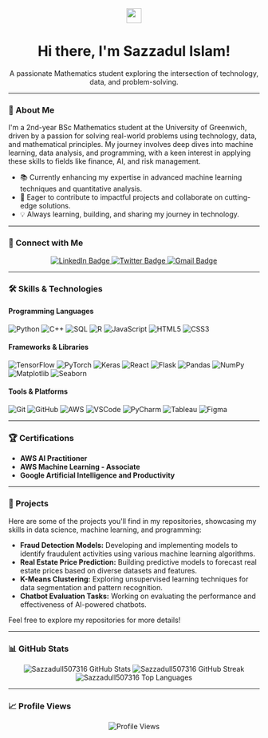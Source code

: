 <div align="center">
  <img src="https://media.giphy.com/media/hvRJCLFzcasrR4ia7z/giphy.gif" width="30px"/>
  <h1>Hi there, I'm Sazzadul Islam!</h1>
  <p>A passionate Mathematics student exploring the intersection of technology, data, and problem-solving.</p>
</div>

---

### 👋 About Me

I'm a 2nd-year BSc Mathematics student at the University of Greenwich, driven by a passion for solving real-world problems using technology, data, and mathematical principles. My journey involves deep dives into machine learning, data analysis, and programming, with a keen interest in applying these skills to fields like finance, AI, and risk management.

-   📚 Currently enhancing my expertise in advanced machine learning techniques and quantitative analysis.
-   🚀 Eager to contribute to impactful projects and collaborate on cutting-edge solutions.
-   💡 Always learning, building, and sharing my journey in technology.

---

### 🔗 Connect with Me

<p align="center">
  <a href="https://www.linkedin.com/in/sazzaduli507316" target="_blank">
    <img src="https://img.shields.io/badge/LinkedIn-0077B5?style=for-the-badge&logo=linkedin&logoColor=white" alt="LinkedIn Badge"/>
  </a>
  <a href="https://x.com/sazzadu32325145" target="_blank">
    <img src="https://img.shields.io/badge/Twitter-1DA1F2?style=for-the-badge&logo=twitter&logoColor=white" alt="Twitter Badge"/>
  </a>
  <a href="mailto:sazzaduli16@gmail.com">
    <img src="https://img.shields.io/badge/Gmail-D14836?style=for-the-badge&logo=gmail&logoColor=white" alt="Gmail Badge"/>
  </a>
</p>

---

### 🛠️ Skills & Technologies

<p align="center">
  <h4>Programming Languages</h4>
  <img src="https://img.shields.io/badge/Python-3776AB?style=for-the-badge&logo=python&logoColor=white" alt="Python"/>
  <img src="https://img.shields.io/badge/C%2B%2B-00599C?style=for-the-badge&logo=c%2B%2B&logoColor=white" alt="C++"/>
  <img src="https://img.shields.io/badge/SQL-4479A1?style=for-the-badge&logo=postgresql&logoColor=white" alt="SQL"/>
  <img src="https://img.shields.io/badge/R-276DC3?style=for-the-badge&logo=r&logoColor=white" alt="R"/>
  <img src="https://img.shields.io/badge/JavaScript-F7DF1E?style=for-the-badge&logo=javascript&logoColor=black" alt="JavaScript"/>
  <img src="https://img.shields.io/badge/HTML5-E34F26?style=for-the-badge&logo=html5&logoColor=white" alt="HTML5"/>
  <img src="https://img.shields.io/badge/CSS3-1572B6?style=for-the-badge&logo=css3&logoColor=white" alt="CSS3"/>

  <h4>Frameworks & Libraries</h4>
  <img src="https://img.shields.io/badge/TensorFlow-FF6F00?style=for-the-badge&logo=tensorflow&logoColor=white" alt="TensorFlow"/>
  <img src="https://img.shields.io/badge/PyTorch-EE4C2C?style=for-the-badge&logo=pytorch&logoColor=white" alt="PyTorch"/>
  <img src="https://img.shields.io/badge/Keras-D00000?style=for-the-badge&logo=keras&logoColor=white" alt="Keras"/>
  <img src="https://img.shields.io/badge/React-61DAFB?style=for-the-badge&logo=react&logoColor=black" alt="React"/>
  <img src="https://img.shields.io/badge/Flask-000000?style=for-the-badge&logo=flask&logoColor=white" alt="Flask"/>
  <img src="https://img.shields.io/badge/Pandas-150458?style=for-the-badge&logo=pandas&logoColor=white" alt="Pandas"/>
  <img src="https://img.shields.io/badge/NumPy-013243?style=for-the-badge&logo=numpy&logoColor=white" alt="NumPy"/>
  <img src="https://img.shields.io/badge/Matplotlib-000000?style=for-the-badge&logo=matplotlib&logoColor=white" alt="Matplotlib"/>
  <img src="https://img.shields.io/badge/Seaborn-3776AB?style=for-the-badge&logo=seaborn&logoColor=white" alt="Seaborn"/>

  <h4>Tools & Platforms</h4>
  <img src="https://img.shields.io/badge/Git-F05032?style=for-the-badge&logo=git&logoColor=white" alt="Git"/>
  <img src="https://img.shields.io/badge/GitHub-181717?style=for-the-badge&logo=github&logoColor=white" alt="GitHub"/>
  <img src="https://img.shields.io/badge/AWS-232F3E?style=for-the-badge&logo=amazon-aws&logoColor=white" alt="AWS"/>
  <img src="https://img.shields.io/badge/VSCode-007ACC?style=for-the-badge&logo=visual-studio-code&logoColor=white" alt="VSCode"/>
  <img src="https://img.shields.io/badge/PyCharm-000000?style=for-the-badge&logo=pycharm&logoColor=white" alt="PyCharm"/>
  <img src="https://img.shields.io/badge/Tableau-E97627?style=for-the-badge&logo=tableau&logoColor=white" alt="Tableau"/>
  <img src="https://img.shields.io/badge/Figma-F24E1E?style=for-the-badge&logo=figma&logoColor=white" alt="Figma"/>
</p>

---

### 🏆 Certifications

-   **AWS AI Practitioner**
-   **AWS Machine Learning - Associate**
-   **Google Artificial Intelligence and Productivity**

---

### 🚀 Projects

Here are some of the projects you'll find in my repositories, showcasing my skills in data science, machine learning, and programming:

-   **Fraud Detection Models:** Developing and implementing models to identify fraudulent activities using various machine learning algorithms.
-   **Real Estate Price Prediction:** Building predictive models to forecast real estate prices based on diverse datasets and features.
-   **K-Means Clustering:** Exploring unsupervised learning techniques for data segmentation and pattern recognition.
-   **Chatbot Evaluation Tasks:** Working on evaluating the performance and effectiveness of AI-powered chatbots.

Feel free to explore my repositories for more details!

---

### 📊 GitHub Stats

<p align="center">
  <img src="https://github-readme-stats.vercel.app/api?username=SazzadulI507316&theme=dark_lover&show_icons=true&count_private=true&hide_border=true" alt="SazzadulI507316 GitHub Stats"/>
  <img src="https://github-readme-streak-stats.herokuapp.com/?user=SazzadulI507316&theme=dark_lover&hide_border=true" alt="SazzadulI507316 GitHub Streak"/>
  <img src="https://github-readme-stats.vercel.app/api/top-langs/?username=SazzadulI507316&theme=dark_lover&hide_border=true&layout=compact" alt="SazzadulI507316 Top Languages"/>
</p>

---

### 📈 Profile Views

<p align="center">
  <img src="https://profile-counter.glitch.me/SazzadulI507316/count.svg" alt="Profile Views"/>
</p>
